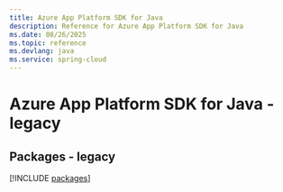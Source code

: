 ```yaml
---
title: Azure App Platform SDK for Java
description: Reference for Azure App Platform SDK for Java
ms.date: 08/26/2025
ms.topic: reference
ms.devlang: java
ms.service: spring-cloud
---
```

# Azure App Platform SDK for Java - legacy
## Packages - legacy
[!INCLUDE [packages](app-platform-index.md)]
